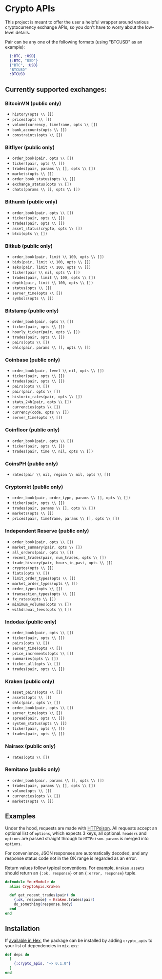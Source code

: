 # Crypto APIs

This project is meant to offer the user a helpful wrapper around various cryptocurrency exchange APIs, so you don't have to worry about the low-level details.

Pair can be any one of the following formats (using "BTCUSD" as an example):

```elixir
  {:BTC, :USD}
  {:BTC, "USD"}
  {"BTC", :USD}
  "BTCUSD"
  :BTCUSD
```

## Currently supported exchanges:

### BitcoinVN (public only)

- `history(opts \\ [])`
- `prices(opts \\ [])`
- `volume(currency, timeframe, opts \\ [])`
- `bank_accounts(opts \\ [])`
- `constraints(opts \\ [])`

### Bitflyer (public only)

- `order_book(pair, opts \\ [])`
- `ticker(pair, opts \\ [])`
- `trades(pair, params \\ [], opts \\ [])`
- `markets(opts \\ [])`
- `order_book_status(opts \\ [])`
- `exchange_status(opts \\ [])`
- `chats(params \\ [], opts \\ [])`

### Bithumb (public only)

- `order_book(pair, opts \\ [])`
- `ticker(pair, opts \\ [])`
- `trades(pair, opts \\ [])`
- `asset_status(crypto, opts \\ [])`
- `btci(opts \\ [])`

### Bitkub (public only)

- `order_book(pair, limit \\ 100, opts \\ [])`
- `bids(pair, limit \\ 100, opts \\ [])`
- `asks(pair, limit \\ 100, opts \\ [])`
- `ticker(pair \\ nil, opts \\ [])`
- `trades(pair, limit \\ 100, opts \\ [])`
- `depth(pair, limit \\ 100, opts \\ [])`
- `status(opts \\ [])`
- `server_time(opts \\ [])`
- `symbols(opts \\ [])`

### Bitstamp (public only)

- `order_book(pair, opts \\ [])`
- `ticker(pair, opts \\ [])`
- `hourly_ticker(pair, opts \\ [])`
- `trades(pair, opts \\ [])`
- `pairs(opts \\ [])`
- `ohlc(pair, params \\ [], opts \\ [])`

### Coinbase (public only)

- `order_book(pair, level \\ nil, opts \\ [])`
- `ticker(pair, opts \\ [])`
- `trades(pair, opts \\ [])`
- `pairs(opts \\ [])`
- `pair(pair, opts \\ [])`
- `historic_rates(pair, opts \\ [])`
- `stats_24h(pair, opts \\ [])`
- `currencies(opts \\ [])`
- `currency(code, opts \\ [])`
- `server_time(opts \\ [])`

### Coinfloor (public only)

- `order_book(pair, opts \\ [])`
- `ticker(pair, opts \\ [])`
- `trades(pair, time \\ nil, opts \\ [])`

### CoinsPH (public only)

- `rates(pair \\ nil, region \\ nil, opts \\ [])`

### Cryptomkt (public only)

- `order_book(pair, order_type, params \\ [], opts \\ [])`
- `ticker(pair, opts \\ [])`
- `trades(pair, params \\ [], opts \\ [])`
- `markets(opts \\ [])`
- `prices(pair, timeframe, params \\ [], opts \\ [])`

### Independent Reserve (public only)

- `order_book(pair, opts \\ [])`
- `market_summary(pair, opts \\ [])`
- `all_orders(pair, opts \\ [])`
- `recent_trades(pair, num_trades, opts \\ [])`
- `trade_history(pair, hours_in_past, opts \\ [])`
- `cryptos(opts \\ [])`
- `fiats(opts \\ [])`
- `limit_order_types(opts \\ [])`
- `market_order_types(opts \\ [])`
- `order_types(opts \\ [])`
- `transaction_types(opts \\ [])`
- `fx_rates(opts \\ [])`
- `minimum_volumes(opts \\ [])`
- `withdrawal_fees(opts \\ [])`

### Indodax (public only)

- `order_book(pair, opts \\ [])`
- `ticker(pair, opts \\ [])`
- `pairs(opts \\ [])`
- `server_time(opts \\ [])`
- `price_increments(opts \\ [])`
- `summaries(opts \\ [])`
- `ticker_all(opts \\ [])`
- `trades(pair, opts \\ [])`

### Kraken (public only)

- `asset_pairs(opts \\ [])`
- `assets(opts \\ [])`
- `ohlc(pair, opts \\ [])`
- `order_book(pair, opts \\ [])`
- `server_time(opts \\ [])`
- `spread(pair, opts \\ [])`
- `system_status(opts \\ [])`
- `ticker(pair, opts \\ [])`
- `trades(pair, opts \\ [])`

### Nairaex (public only)

- `rates(opts \\ [])`

### Remitano (public only)

- `order_book(pair, params \\ [], opts \\ [])`
- `trades(pair, params \\ [], opts \\ [])`
- `volume(opts \\ [])`
- `currencies(opts \\ [])`
- `markets(opts \\ [])`

## Examples

Under the hood, requests are made with [HTTPoison](https://github.com/edgurgel/httpoison). All requests accept an optional list of `options`, which expects 3 keys, all optional. `headers` and `options` are passed straight through to `HTTPoison`. `params` is merged into `options`.

For convenience, JSON responses are automatically decoded, and any response status code not in the OK range is regarded as an error.

Return values follow typical conventions. For example, `Kraken.assets` should return an `{:ok, response}` or an `{:error, response}` tuple.

```elixir
defmodule YourModule do
  alias CryptoApis.Kraken

  def get_recent_trades(pair) do
    {:ok, response} = Kraken.trades(pair)
    do_something(response.body)
  end
end
```

## Installation

If [available in Hex](https://hex.pm/docs/publish), the package can be installed
by adding `crypto_apis` to your list of dependencies in `mix.exs`:

```elixir
def deps do
  [
    {:crypto_apis, "~> 0.1.0"}
  ]
end
```

